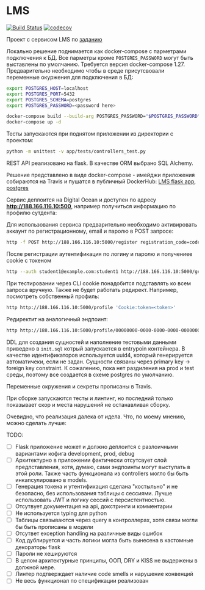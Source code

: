 # LMS
[![Build Status](https://travis-ci.org/care1e55/LMS.svg?branch=develop)](https://travis-ci.org/care1e55/LMS)
[![codecov](https://codecov.io/gh/care1e55/LMS/branch/develop/graph/badge.svg)](https://codecov.io/gh/care1e55/LMS)


Проект с сервисом LMS по [заданию](https://gist.github.com/Invizory/c02fdadfbe4a33f00b10b50b20142587)



Локально решение поднимается как docker-compose с парметрами подключения к БД. Все парметры кроме `POSTGRES_PASSWORD` могут быть выставлены по умолчанию. Требуется версия docker-compose 1.27.
Предварительно необходимо чтобы в среде присутсвовали переменные окуржения для подключения в БД:
```bash
export POSTGRES_HOST=localhost
export POSTGRES_PORT=5432
export POSTGRES_SCHEMA=postgres
export POSTGRES_PASSWORD=<password here>
```

```bash
docker-compose build --build-arg POSTGRES_PASSWORD="$POSTGRES_PASSWORD"
docker-compose up -d
```

Тесты запускаются при поднятом приложении из директории с проектом:
```bash
python -m unittest -v app/tests/controllers_test.py 
```

REST API реализовано на flask. В качестве ORM выбрано SQL Alchemy.

Решение представлено в виде docker-compose - имейджи приложения собираются на Travis 
и пушатся в публичный DockerHub: [LMS flask app](care1e55/lms-app), [postgres](care1e55/lms-db)

Сервис деплоится на Digital Ocean и доступен по адресу **http://188.166.116.10:500**, например получиться информацию по профилю сутдента:

Для использования сервиса предварительно необходимо активировать аккаунт по регистрационному, email и паролю в POST запросе:
```bash
http -f POST http://188.166.116.10:5000/register registration_code=code1 email=student1@example.com  password=student1
```

После регистрации аутентификация по логину и паролю и получениее cookie с токеном
```bash
http --auth student1@example.com:student1 http://188.166.116.10:5000/get-auth-token
```

При тестировании через CLI cookie понадобится подставлять ко всем запроса вручную. Также не будет работать редирект. Например, посмотреть собственный профиль:
```bash
http http://188.166.116.10:5000/profile 'Cookie:token=<token>'
```

Редиректит на аналогичный эндпоинт:
```bash
http http://188.166.116.10:5000/profile/00000000-0000-0000-0000-000000000001 'Cookie:token=<token>'
```

DDL для создания сущностей и наполнение тестовыми данными приведено в `init.sql` котрый запускается в entrypoin 
контейнера. В качестве идентификаторов используется uuid4, который генерируется автоматичеки, если не задан. Сущности связаны через primary key -> foreign key constraint. К сожалению, пока нет раздиления на prod и test среды, поэтому все создается в схеме postgres по умолчанию.

Переменные окружения и секреты прописаны в Travis.

При сборке запускаются тесты и линтинг, но последний только показывает скор и места нарушений не останавливая сборку.


Очевидно, что реализация далека от идела. Что, по моему мнению, можно сделать лучше:

TODO:
 - [ ] Flask приложение может и должно деплоится с разлоичными вариантами кофига development, prod, debug
 - [ ] Архитектурно в приложении фактически отсутсвует слой предлставления, хотя, думаю, сами эндпоинты могут выступать в этой роли. Также часть функционала из controllers могло бы быть инкапсулировано в models.
 - [ ] Генерация токена и утентификация сделана "костыльно" и не безопасно, без использования таблицы с сессиями. Лучше использовать JWT и логику сессий с персистентностью.
 - [ ] Отсутвует документация на api, докстринги и комментарии
 - [ ] Не используется typing для python
 - [ ] Таблицы связываются через query в контроллерах, хотя связи могли бы быть прописаны в модели
 - [ ] Отсутвет exception handling на различные виды ошибок
 - [ ] Код дублируется и часть логики могла быть вынесена в кастомные декораторы flask
 - [ ] Пароли не хешируются
 - [ ] В целом архитектурные принципы, ООП, DRY и KISS не выдержены в должной мере.
 - [ ] Линтер подтверждает наличие code smells и нарушение конвенций
 - [ ] Не весь функционал по спецификации реализован
